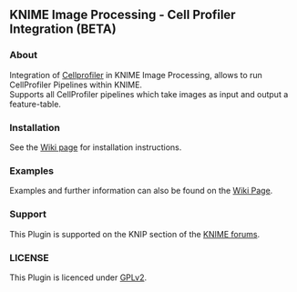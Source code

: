 KNIME Image Processing - Cell Profiler Integration (BETA)
--------------
### About
Integration of [Cellprofiler](http://www.cellprofiler.org/) in KNIME Image
 Processing, allows to run CellProfiler Pipelines within KNIME.     
 Supports all CellProfiler pipelines which take images as input and output a
 feature-table.

### Installation
See the [Wiki page](http://tech.knime.org/community/cellprofiler) for installation instructions.

### Examples
Examples and further information can also be found on the
 [Wiki Page](http://tech.knime.org/community/cellprofiler).

### Support
This Plugin is supported on the KNIP section of the [KNIME forums](https://tech.knime.org/forum/knime-image-processing).

### LICENSE
This Plugin is licenced under [GPLv2](http://www.gnu.org/licenses/gpl-2.0.html).
